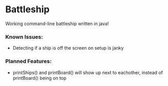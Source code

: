# Battleship

Working command-line battleship written in java!

### Known Issues:
- Detecting if a ship is off the screen on setup is janky

### Planned Features:
- printShips() and printBoard() will show up next to eachother, instead of printBoard() being on top
